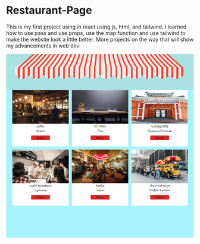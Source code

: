 # Restaurant-Page

This is my first project using in react using js, html, and tailwind.
I learned how to use pass and use props, use the map function and use tailwind to make the website look a little better.
More projects on the way that will show my advancements in web dev

<img src = "public\Restaurant Page.png" alt = "website screenshot">